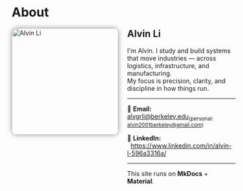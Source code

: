 # About

<img src="/alvin-site/JPG_VID/innotrans3.jpg" alt="Alvin Li"
     width="240" align="left"
     style="margin-right:20px; border-radius:12px; box-shadow:0 0 12px rgba(0,0,0,0.4);" />

<div style="margin-left:260px;">
<h2 style="margin-top:0;">Alvin Li</h2>

I'm Alvin. I study and build systems that move industries — across logistics, infrastructure, and manufacturing.  
My focus is precision, clarity, and discipline in how things run.

---

📧 **Email:** 
[alvgrli@berkeley.edu](mailto:alvgrli@berkeley.edu)<sub>(personal: [alvin2001berkeley@gmail.com](mailto:alvin2001berkeley@gmail.com))</sub>
  
🔗 **LinkedIn:** 
&nbsp;&nbsp;<https://www.linkedin.com/in/alvin-l-596a3316a/>

---

This site runs on **MkDocs** + **Material**.
